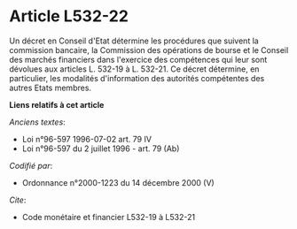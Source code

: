 # Article L532-22

Un décret en Conseil d'Etat détermine les procédures que suivent la commission bancaire, la Commission des opérations de
bourse et le Conseil des marchés financiers dans l'exercice des compétences qui leur sont dévolues aux articles L. 532-19 à
L. 532-21. Ce décret détermine, en particulier, les modalités d'information des autorités compétentes des autres Etats
membres.

**Liens relatifs à cet article**

_Anciens textes_:

  - Loi n°96-597 1996-07-02 art. 79 IV
  - Loi n°96-597 du 2 juillet 1996 - art. 79 (Ab)

_Codifié par_:

  - Ordonnance n°2000-1223 du 14 décembre 2000 (V)

_Cite_:

  - Code monétaire et financier L532-19 à L532-21

